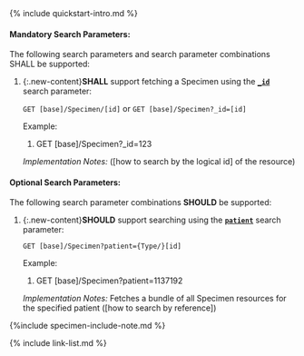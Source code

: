 

<!-- Source = /Users/ehaas/Documents/FHIR/US-Core/input/. This file is generated by SearchParameterMakerR4.ipynb Do not edit directly. -->{% include quickstart-intro.md %}

#### Mandatory Search Parameters:

The following search parameters and search parameter combinations SHALL be supported:

1. {:.new-content}**SHALL** support fetching a Specimen using the **[`_id`](SearchParameter-us-core-specimen-id.html)** search parameter:

    `GET [base]/Specimen/[id]` or `GET [base]/Specimen?_id=[id]`

    Example:
    
      1. GET [base]/Specimen?_id=123

    *Implementation Notes:*  ([how to search by the logical id] of the resource)


#### Optional Search Parameters:

The following search parameter combinations **SHOULD** be supported:

1. {:.new-content}**SHOULD** support searching using the **[`patient`](SearchParameter-us-core-specimen-patient.html)** search parameter:

     `GET [base]/Specimen?patient={Type/}[id]`

    Example:
    
      1. GET [base]/Specimen?patient=1137192

      *Implementation Notes:* Fetches a bundle of all Specimen resources for the specified patient ([how to search by reference])



  {%include specimen-include-note.md %}

{% include link-list.md %}